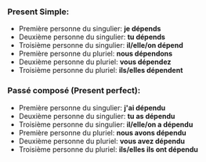 ### Present Simple:
- Première personne du singulier: **je dépends**
- Deuxième personne du singulier: **tu dépends**
- Troisième personne du singulier: **il/elle/on dépend**
- Première personne du pluriel: **nous dépendons**
- Deuxième personne du pluriel: **vous dépendez**
- Troisième personne du pluriel: **ils/elles dépendent**

### Passé composé (Present perfect):
- Première personne du singulier: **j'ai dépendu**
- Deuxième personne du singulier: **tu as dépendu**
- Troisième personne du singulier: **il/elle/on a dépendu**
- Première personne du pluriel: **nous avons dépendu**
- Deuxième personne du pluriel: **vous avez dépendu**
- Troisième personne du pluriel: **ils/elles ils ont dépendu**
